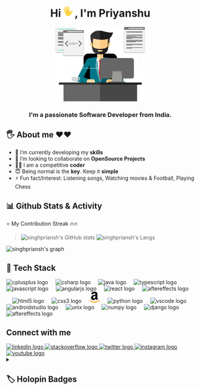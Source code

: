 <h1 align="center">Hi <img  height="30px" width="30px" src="https://raw.githubusercontent.com/singhpriansh/singhpriansh/master/wave.gif">, I'm Priyanshu</h1>

<p align="center">
    <img height="200px" width="auto"  src="https://raw.githubusercontent.com/singhpriansh/singhpriansh/master/developer_image.png" />
</p>

<h3 align="center">I'm a passionate Software Developer from India.</h3>

## 🖐 About me ❤❤

- 🌱 I’m currently developing my **skills**
- 👯 I’m looking to collaborate on **OpenSource Projects**
- 👨‍💻 I am a competitive **coder**
- 😇 Being normal is the **key**. Keep it **simple**
- ⚡ Fun fact/Interest: Listening songs, Watching movies & Football, Playing Chess

## 📊 Github Stats & Activity

⭐️ My Contribution Streak 🔥🔥

<!-- > ![GitHub Streak](https://streak-stats.demolab.com?user=singhpriansh&theme=react&hide_border=true&date_format=j%20M%5B%20Y%5D&background=0%2CEB545400%2CEB545400) -->

> ![singhpriansh's GitHub stats](https://github-readme-stats.vercel.app/api?username=singhpriansh&show_icons=true&theme=react&hide_border=true&bg_color=0D1117&background=0%2CEB545400%2CEB545400) ![singhpriansh's Langs](https://github-readme-stats.vercel.app/api/top-langs/?username=singhpriansh&layout=compact&theme=react&hide_border=true&bg_color=0D1117&background=0%2CEB545400%2CEB545400)

![singhpriansh's graph](https://github-readme-activity-graph.vercel.app/graph/?username=singhpriansh&theme=react&hide_border=true&bg_color=0D1117&background=0%2CEB545400%2CEB545400)


<h2>
🚀 Tech Stack
</h2>

<p align="left">

  <img src="https://cdn.jsdelivr.net/gh/devicons/devicon/icons/cplusplus/cplusplus-original.svg" height="30" alt="cplusplus logo" />
  <img width="12" />
  <img src="https://cdn.jsdelivr.net/gh/devicons/devicon/icons/csharp/csharp-original.svg" height="30" alt="csharp logo"  />
  <img width="12" />
  <img src="https://img.icons8.com/color/48/000000/java-coffee-cup-logo.png" height="30" alt="java logo"  />
  <img width="12" />
  <img src="https://cdn.jsdelivr.net/gh/devicons/devicon/icons/typescript/typescript-original.svg" height="30" alt="typescript logo"  />
  <img width="12" />
  <img src="https://cdn.jsdelivr.net/gh/devicons/devicon/icons/javascript/javascript-original.svg" height="30" alt="javascript logo"  />
  <img width="12" />
  <img src="https://cdn.jsdelivr.net/gh/devicons/devicon/icons/angularjs/angularjs-original.svg" height="30" alt="angularjs logo"  />
  <img width="12" />
  <img src="https://cdn.jsdelivr.net/gh/devicons/devicon/icons/react/react-original.svg" height="30" alt="react logo"  />
  <img width="12" />
  <img src="https://img.icons8.com/color/48/000000/redux.png"" height="30" alt="aftereffects logo"  />
  <img width="12" />
  <img src="https://cdn.jsdelivr.net/gh/devicons/devicon/icons/html5/html5-original.svg" height="30" alt="html5 logo"  />
  <img width="12" />
  <img src="https://cdn.jsdelivr.net/gh/devicons/devicon/icons/css3/css3-original.svg" height="30" alt="css3 logo"  />
  <img width="12" />
  <img src="https://raw.githubusercontent.com/singhpriansh/singhpriansh/master/amazon.webp" height="30" alt="amazonwebservices"/>
  <img width="12" />
  <img src="https://cdn.jsdelivr.net/gh/devicons/devicon/icons/python/python-original.svg" height="30" alt="python logo"  />
  <img width="12" />
  <img src="https://cdn.jsdelivr.net/gh/devicons/devicon/icons/vscode/vscode-original.svg" height="30" alt="vscode logo"  />
  <img width="12" />
  <img src="https://cdn.jsdelivr.net/gh/devicons/devicon/icons/androidstudio/androidstudio-original.svg" height="30" alt="androidstudio logo"  />
  <img width="12" />
  <img src="https://cdn.jsdelivr.net/gh/devicons/devicon/icons/unix/unix-original.svg" height="30" alt="unix logo"  />
  <img width="12" />
  <img src="https://cdn.jsdelivr.net/gh/devicons/devicon/icons/numpy/numpy-original.svg" height="30" alt="numpy logo"  />
  <img width="12" />
  <img src="https://cdn.jsdelivr.net/gh/devicons/devicon/icons/django/django-plain.svg" height="30" alt="django logo"  />
  <img width="12" />
  <img src="https://cdn.jsdelivr.net/gh/devicons/devicon/icons/aftereffects/aftereffects-original.svg" height="30" alt="aftereffects logo"  />
</p>

## Connect with me

<p align="left">

<div align="left">
  <a href="https://www.linkedin.com/in/singhpriansh/" target="_blank">
    <img src="https://img.shields.io/static/v1?message=LinkedIn&logo=linkedin&label=&color=0077B5&logoColor=white&labelColor=&style=for-the-badge" height="35" alt="linkedin logo"  />
  </a>
  <a href="https://stackoverflow.com/users/14113939/singhpriansh?tab=profile" target="_blank">
    <img src="https://img.shields.io/static/v1?message=Stackoverflow&logo=stackoverflow&label=&color=FE7A16&logoColor=white&labelColor=&style=for-the-badge" height="35" alt="stackoverflow logo"  />
  </a>
  <a href="https://twitter.com/singhpriansh_cc" target="_blank">
    <img src="https://img.shields.io/static/v1?message=Twitter&logo=twitter&label=&color=1DA1F2&logoColor=white&labelColor=&style=for-the-badge" height="35" alt="twitter logo"  />
  </a>
  <a href="https://www.instagram.com/singhpriansh/" target="_blank">
    <img src="https://img.shields.io/static/v1?message=Instagram&logo=instagram&label=&color=E4405F&logoColor=white&labelColor=&style=for-the-badge" height="35" alt="instagram logo"  />
  </a>
  <a href="https://www.youtube.com/@singhpriansh" target="_blank">
    <img src="https://img.shields.io/static/v1?message=Youtube&logo=youtube&label=&color=FF0000&logoColor=white&labelColor=&style=for-the-badge" height="35" alt="youtube logo"  />
  </a>
</div>

<details> 
  <summary><h2>🏷️ Holopin Badges</h2></summary>
  
  [![Badges](https://holopin.me/singhpriansh)](https://holopin.io/@singhpriansh)
</details>
